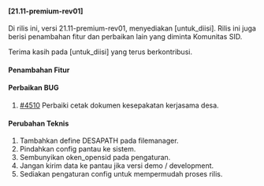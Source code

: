 #### [21.11-premium-rev01]

Di rilis ini, versi 21.11-premium-rev01, menyediakan [untuk_diisi]. Rilis ini juga berisi penambahan fitur dan perbaikan lain yang diminta Komunitas SID.

Terima kasih pada [untuk_diisi] yang terus berkontribusi.

#### Penambahan Fitur

#### Perbaikan BUG
1. [#4510](https://github.com/OpenSID/OpenSID/issues/4510) Perbaiki cetak dokumen kesepakatan kerjasama desa.

#### Perubahan Teknis
1. Tambahkan define DESAPATH pada filemanager.
2. Pindahkan config pantau ke sistem.
3. Sembunyikan oken_opensid pada pengaturan.
4. Jangan kirim data ke pantau jika versi demo / development.
5. Sediakan pengaturan config untuk mempermudah proses rilis.